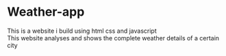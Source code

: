 # Weather-app
This is a website i build using html css and javascript<br>
This website analyses and shows the complete weather details of a certain city
